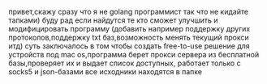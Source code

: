 привет,скажу сразу что я не golang программист так что не кидайте тапками)
буду рад если найдутся те кто сможет улучшить и модифицировать программу (добавить например поддержку других протоколов,поддержку txt баз,возможность менять текущий прокси итд)
cуть заключалось в том чтобы создать free-to-use решение для устройств под mac os,программа берет прокси сервера из бесплатной базы,проверяет их и выдает список доступных, работает только с socks5 и json-базами
все исходники находятся в папке
